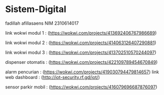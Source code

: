 # Sistem-Digital
fadillah afillasaens NIM 2310614017

link wokwi modul 1 : (https://wokwi.com/projects/413692406767986689)

link wokwi modul 2 : (https://wokwi.com/projects/414063126407290881)

link wokwi modul 3 : (https://wokwi.com/projects/413702510570244097)

dispenser otomatis : (https://wokwi.com/projects/422109789454670849)

alarm pencurian : (https://wokwi.com/projects/419030794479814657)
link web dashboard : (http://iot-security.rf.gd/iot/)

sensor parkir mobil : (https://wokwi.com/projects/416079696687876097)
